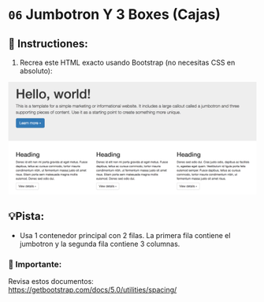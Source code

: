 # `06` Jumbotron Y 3 Boxes (Cajas)

## 📝 Instructiones:

1. Recrea este HTML exacto usando Bootstrap (no necesitas CSS en absoluto):

![Example Image](../../.learn/assets/1509928737623_bb6c18c0353c4f29b8bf62f7bcfabdf2.png?raw=true)

## 💡Pista:

+ Usa 1 contenedor principal con 2 filas. La primera fila contiene el jumbotron y la segunda fila contiene 3 columnas.

### :mag_right: Importante:

Revisa estos documentos:
https://getbootstrap.com/docs/5.0/utilities/spacing/
